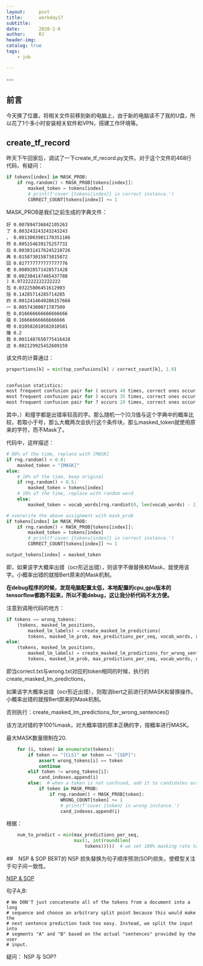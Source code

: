 ```yaml
---
layout:     post
title:      workday17
subtitle:   
date:       2020-1-8
author:     RJ
header-img: 
catalog: true
tags:
    - job

---
```

<p id = "build"></p>
---

## 前言

今天换了位置，将相关文件前移到新的电脑上，由于新的电脑读不了我的U盘，所以花了1个多小时安装相关软件和VPN，搭建工作环境等。


## create_tf_record
昨天下午回家后，调试了一下create_tf_record.py文件。对于这个文件的468行代码，有疑问：

```python
if tokens[index] in MASK_PROB:
    if rng.random() < MASK_PROB[tokens[index]]:
        masked_token = tokens[index]
        # print(f'cover {tokens[index]} in correct instance.')
        CORRECT_COUNT[tokens[index]] += 1
```

MASK_PROB是我们之前生成的字典文件：
```
好 0.007894736842105263
了 0.003243243243243243
， 0.0013003901170351106
然 0.005154639175257732
后 0.0038314176245210726
再 0.015873015873015872
回 0.027777777777777776
老 0.008928571428571428
家 0.002304147465437788
) 0.9722222222222222
包 0.03225806451612903
括 0.14285714285714285
的 0.0012414649286157666
一 0.00574300071787509
些 0.016666666666666666
碰 0.16666666666666666
啊 0.010582010582010581
撞 0.2
我 0.0011487650775416428
这 0.002129925452609159
```
该文件的计算通过：
```python
proportions[k] = min(top_confusions[k] / correct_count[k], 1.0)


confusion statistics:
most frequent confusion pair for ( occurs 40 times, correct ones occur 22 times, mask probability should be 1.0
most frequent confusion pair for ) occurs 35 times, correct ones occur 36 times, mask probability should be 0.9722222222222222
most frequent confusion pair for ? occurs 20 times, correct ones occur 7 times, mask probability should be 1.0
```

其中，）和撞字都是出错率较高的字。那么随机一个[0,1]值与这个字典中的概率比较，若取小于号，那么大概两次会执行这个条件块，那么masked_token就使用原来的字符，而不Mask了。

代码中，这样描述：
```python
# 80% of the time, replace with [MASK]
if rng.random() < 0.8:
    masked_token = "[MASK]"
else:
    # 10% of the time, keep original
    if rng.random() < 0.5:
        masked_token = tokens[index]
    # 10% of the time, replace with random word
    else:
        masked_token = vocab_words[rng.randint(0, len(vocab_words) - 1)]

# overwrite the above assignment with mask_prob
if tokens[index] in MASK_PROB:
    if rng.random() < MASK_PROB[tokens[index]]:
        masked_token = tokens[index]
        # print(f'cover {tokens[index]} in correct instance.')
        CORRECT_COUNT[tokens[index]] += 1

output_tokens[index] = masked_token
```
即，如果该字大概率出错（ocr形近出错），则该字不做替换和Mask，就使用该字。小概率出错的就按Bert原来的Mask机制。


**在debug程序的时候，发现电脑配置太低，本地配置的cpu,gpu版本的tensorflow都跑不起来，所以不能debug，这让我分析代码不太方便。**


注意到调用代码的地方：

```python
if tokens == wrong_tokens:
    (tokens, masked_lm_positions,
        masked_lm_labels) = create_masked_lm_predictions(
        tokens, masked_lm_prob, max_predictions_per_seq, vocab_words, rng)
else:
    (tokens, masked_lm_positions,
        masked_lm_labels) = create_masked_lm_predictions_for_wrong_sentences(
        tokens, masked_lm_prob, max_predictions_per_seq, vocab_words, rng, wrong_tokens)
```

即当correct.txt与wrong.txt对应的token相同的时候，执行的create_masked_lm_predictions，

如果该字大概率出错（ocr形近出错），则取消bert之前进行的MASK和替换操作。小概率出错的就按Bert原来的Mask机制。

否则执行：create_masked_lm_predictions_for_wrong_sentences()

该方法对错的字100%mask，对大概率错的原本正确的字，按概率进行MASK。

最大MASK数量限制在20.


```python
    for (i, token) in enumerate(tokens):
        if token == "[CLS]" or token == "[SEP]":
            assert wrong_tokens[i] == token
            continue
        elif token != wrong_tokens[i]:
            cand_indexes.append(i)
        else:  # when a token is not confused, add it to candidates according to its mask probability
            if token in MASK_PROB:
                if rng.random() < MASK_PROB[token]:
                    WRONG_COUNT[token] += 1
                    # print(f'cover {token} in wrong instance.')
                    cand_indexes.append(i)
```
根据：
```python
    num_to_predict = min(max_predictions_per_seq,
                         max(1, int(round(len(
                             tokens)))))  # we set 100% masking rate to allow all errors and corresponding non-errors to be masked
```




##　NSP & SOP
BERT的 NSP 损失替换为句子顺序预测(SOP)损失，使模型关注于句子间一致性。

[NSP & SOP](https://zhuanlan.zhihu.com/p/86717674)

句子A,B:

    # We DON'T just concatenate all of the tokens from a document into a long
    # sequence and choose an arbitrary split point because this would make the
    # next sentence prediction task too easy. Instead, we split the input into
    # segments "A" and "B" based on the actual "sentences" provided by the user
    # input.


疑问： NSP 与 SOP?

